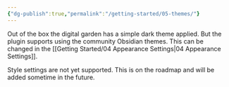 ```yaml
---
{"dg-publish":true,"permalink":"/getting-started/05-themes/"}
---
```



Out of the box the digital garden has a simple dark theme applied. But the plugin supports using the community Obsidian themes. This can be changed in the [[Getting Started/04 Appearance Settings\|04 Appearance Settings]].


Style settings are not yet supported. This is on the roadmap and will be added sometime in the future. 
